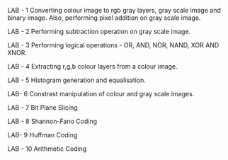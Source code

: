 LAB - 1 Converting colour image to rgb gray layers, gray scale image and binary image. Also, performing pixel addition on gray scale image.

LAB - 2 Performing subtraction operation on gray scale image.

LAB - 3 Performing logical operations - OR, AND, NOR, NAND, XOR AND XNOR.

LAB - 4 Extracting r,g,b colour layers from a colour image.

LAB - 5 Histogram generation and equalisation.

LAB- 6 Constrast manipulation of colour and gray scale images.

LAB - 7 Bit Plane Slicing

LAB - 8 Shannon-Fano Coding

LAB- 9 Huffman Coding

LAB - 10 Arithmetic Coding
